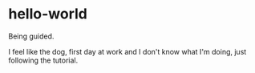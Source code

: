 # hello-world
Being guided.

I feel like the dog, first day at work and I don't know what I'm doing, just following the tutorial.
